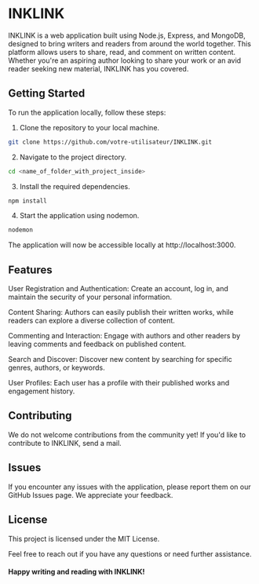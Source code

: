 # INKLINK

INKLINK is a web application built using Node.js, Express, and MongoDB, designed to bring writers and readers from around the world together. This platform allows users to share, read, and comment on written content. Whether you're an aspiring author looking to share your work or an avid reader seeking new material, INKLINK has you covered.

## Getting Started

To run the application locally, follow these steps:

1. Clone the repository to your local machine.

```bash
git clone https://github.com/votre-utilisateur/INKLINK.git
```
2. Navigate to the project directory.
```bash
cd <name_of_folder_with_project_inside>
```
3. Install the required dependencies.
```bash
npm install
```
4. Start the application using nodemon.
```bash
nodemon
```
The application will now be accessible locally at http://localhost:3000.

## Features
User Registration and Authentication: Create an account, log in, and maintain the security of your personal information.

Content Sharing: Authors can easily publish their written works, while readers can explore a diverse collection of content.

Commenting and Interaction: Engage with authors and other readers by leaving comments and feedback on published content.

Search and Discover: Discover new content by searching for specific genres, authors, or keywords.

User Profiles: Each user has a profile with their published works and engagement history.

## Contributing
We do not welcome contributions from the community yet! If you'd like to contribute to INKLINK, send a mail.

## Issues
If you encounter any issues with the application, please report them on our GitHub Issues page. We appreciate your feedback.

## License
This project is licensed under the MIT License.

Feel free to reach out if you have any questions or need further assistance. 
#### Happy writing and reading with INKLINK!

